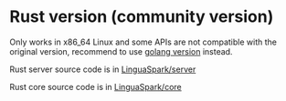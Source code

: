 # Rust version (community version)

Only works in x86_64 Linux and some APIs are not compatible with the original version, recommend to use [golang version](../go/README.md) instead.

Rust server source code is in [LinguaSpark/server](https://github.com/LinguaSpark/server)

Rust core source code is in [LinguaSpark/core](https://github.com/LinguaSpark/core)